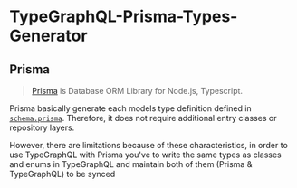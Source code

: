# TypeGraphQL-Prisma-Types-Generator

## **Prisma**

> [Prisma](https://www.prisma.io/) is Database ORM Library for Node.js, Typescript.

Prisma basically generate each models type definition defined in [`schema.prisma`](https://www.prisma.io/docs/concepts/components/prisma-schema).
Therefore, it does not require additional entry classes or repository layers.

However, there are limitations because of these characteristics, in order to use TypeGraphQL with Prisma you've to write the same types as classes and enums in TypeGraphQL and maintain both of them (Prisma & TypeGraphQL) to be synced
